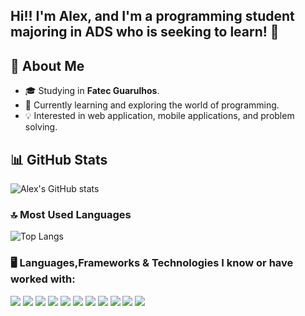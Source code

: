 ## Hi!! I'm Alex, and I'm a programming student majoring in ADS who is seeking to learn! 👋

## 🙋 About Me
- 🎓 Studying in **Fatec Guarulhos**.  
- 🌱 Currently learning and exploring the world of programming.  
- 💡 Interested in web application, mobile applications, and problem solving.  

## 📊 GitHub Stats
![Alex's GitHub stats](https://github-readme-stats.vercel.app/api?username=Alex2006ye&show_icons=true&theme=radical)  

### 🔝 Most Used Languages
![Top Langs](https://github-readme-stats.vercel.app/api/top-langs/?username=Alex2006ye&layout=compact&theme=radical)

### 🖥️ Languages,Frameworks & Technologies I know or have worked with:
<p>
  <img src="https://img.shields.io/badge/C-00599C?style=for-the-badge&logo=c&logoColor=white" />
  <img src="https://img.shields.io/badge/Python-3776AB?style=for-the-badge&logo=python&logoColor=white" />
  <img src="https://img.shields.io/badge/C%23-239120?style=for-the-badge&logo=c-sharp&logoColor=white" />
  <img src="https://img.shields.io/badge/Java-007396?style=for-the-badge&logo=java&logoColor=white" />
  <img src="https://img.shields.io/badge/PHP-777BB4?style=for-the-badge&logo=php&logoColor=white" />
  <img src="https://img.shields.io/badge/CSS3-1572B6?style=for-the-badge&logo=css3&logoColor=white" />
  <img src="https://img.shields.io/badge/HTML5-E34F26?style=for-the-badge&logo=html5&logoColor=white" />
  <img src="https://img.shields.io/badge/Android_Studio-3DDC84?style=for-the-badge&logo=android-studio&logoColor=white" />
  <img src="https://img.shields.io/badge/Laravel-FF2D20?style=for-the-badge&logo=laravel&logoColor=white" />
  <img src="https://img.shields.io/badge/Linux-FCC624?style=for-the-badge&logo=linux&logoColor=black" />
  <img src="https://img.shields.io/badge/SQL-4479A1?style=for-the-badge&logo=postgresql&logoColor=white" />
</p>
